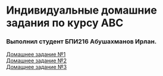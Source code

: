 # Индивидуальные домашние задания по курсу АВС
### Выполнил студент БПИ216 Абушахманов Ирлан. 

[Домашнее задание №1](https://github.com/1rlan/csaihw/tree/master/homework%20%E2%84%961)\
[Домашнее задание №2](https://github.com/1rlan/csaihw/tree/master/homework%20%E2%84%962)\
[Домащнее задание №3](https://github.com/1rlan/ComputerSystemsIndividualHW/tree/master/homework%20%E2%84%963)
